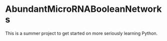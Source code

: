 # AbundantMicroRNABooleanNetworks
This is a summer project to get started on more seriously learning Python.

